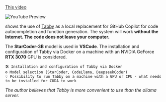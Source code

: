 <!--
date: 2024-03-22T18:09:26
-->

[This video](https://www.youtube.com/watch?v=UaCzXLuEE1Y) 

![YouTube Preview](https://img.youtube.com/vi/UaCzXLuEE1Y/mqdefault.jpg)

 shows the use of [Tabby](https://github.com/TabbyML/tabby)  as a local replacement for GitHub Copilot for code autocompletion and function generation. The system will work **without the Internet. The code does not leave your computer.** 

The **StarCoder-3B**  model is used in **VSCode**. The installation and configuration of Tabby via Docker on a machine with an NVIDIA GeForce **RTX 3070**  GPU is considered.

    🛠 Installation and configuration of Tabby via Docker
    ⚙️ Model selection (StarCoder, CodeLlama, DeepseekCoder)
    💡 Possibility to run Tabby on a machine with a GPU or CPU - what needs to be installed for CUDA to work

_The author believes that Tabby is more convenient to use than the ollama server._